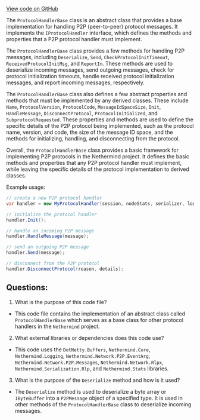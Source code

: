 [View code on GitHub](https://github.com/nethermindeth/nethermind/Nethermind.Network/P2P/ProtocolHandlers/ProtocolHandlerBase.cs)

The `ProtocolHandlerBase` class is an abstract class that provides a base implementation for handling P2P (peer-to-peer) protocol messages. It implements the `IProtocolHandler` interface, which defines the methods and properties that a P2P protocol handler must implement. 

The `ProtocolHandlerBase` class provides a few methods for handling P2P messages, including `Deserialize`, `Send`, `CheckProtocolInitTimeout`, `ReceivedProtocolInitMsg`, and `ReportIn`. These methods are used to deserialize incoming messages, send outgoing messages, check for protocol initialization timeouts, handle received protocol initialization messages, and report incoming messages, respectively. 

The `ProtocolHandlerBase` class also defines a few abstract properties and methods that must be implemented by any derived classes. These include `Name`, `ProtocolVersion`, `ProtocolCode`, `MessageIdSpaceSize`, `Init`, `HandleMessage`, `DisconnectProtocol`, `ProtocolInitialized`, and `SubprotocolRequested`. These properties and methods are used to define the specific details of the P2P protocol being implemented, such as the protocol name, version, and code, the size of the message ID space, and the methods for initializing, handling, and disconnecting from the protocol. 

Overall, the `ProtocolHandlerBase` class provides a basic framework for implementing P2P protocols in the Nethermind project. It defines the basic methods and properties that any P2P protocol handler must implement, while leaving the specific details of the protocol implementation to derived classes. 

Example usage:

```csharp
// create a new P2P protocol handler
var handler = new MyProtocolHandler(session, nodeStats, serializer, logManager);

// initialize the protocol handler
handler.Init();

// handle an incoming P2P message
handler.HandleMessage(message);

// send an outgoing P2P message
handler.Send(message);

// disconnect from the P2P protocol
handler.DisconnectProtocol(reason, details);
```
## Questions: 
 1. What is the purpose of this code file?
- This code file contains the implementation of an abstract class called `ProtocolHandlerBase` which serves as a base class for other protocol handlers in the `Nethermind` project.

2. What external libraries or dependencies does this code use?
- This code uses the `DotNetty.Buffers`, `Nethermind.Core`, `Nethermind.Logging`, `Nethermind.Network.P2P.EventArg`, `Nethermind.Network.P2P.Messages`, `Nethermind.Network.Rlpx`, `Nethermind.Serialization.Rlp`, and `Nethermind.Stats` libraries.

3. What is the purpose of the `Deserialize` method and how is it used?
- The `Deserialize` method is used to deserialize a byte array or `IByteBuffer` into a `P2PMessage` object of a specified type. It is used in other methods of the `ProtocolHandlerBase` class to deserialize incoming messages.